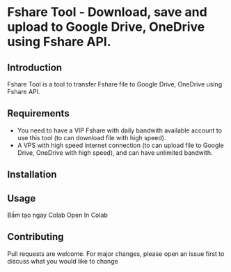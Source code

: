 # Fshare Tool - Download, save and upload to Google Drive, OneDrive using Fshare API.

## Introduction

Fshare Tool is a tool to transfer Fshare file to Google Drive, OneDrive using Fshare API.

## Requirements
- You need to have a VIP Fshare with daily bandwith available account to use this tool (to can download file with high speed).
- A VPS with high speed internet connection (to can upload file to Google Drive, OneDrive with high speed), and can have unlimited bandwith.



## Installation 


## Usage
Bấm tạo ngay Colab Open In Colab

## Contributing
Pull requests are welcome. For major changes, please open an issue first to discuss what you would like to change
